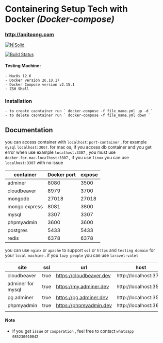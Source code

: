 
 # Containering Setup  Tech with Docker _(Docker-compose)_
### http://apitoong.com

[![N|Solid](https://cldup.com/dTxpPi9lDf.thumb.png)](https://nodesource.com/products/nsolid)

[![Build Status](https://travis-ci.org/joemccann/dillinger.svg?branch=master)](https://travis-ci.org/joemccann/dillinger)

#### Testing Machine:

    - MacOs 12.6
    - Docker version 20.10.17
    - Docker Compose version v2.15.1
    - ZSH Shell
    
 

### Installation

    - to create caontainer run ` docker-compose -f file_name.yml up -d `
    - to delete caontainer run ` docker-compose -f file_name.yml down `
 
## Documentation

you can access container with `localhost:port-container` , for example `mysql` `localhost:3007`.
for mac os, if you access db container and you get error when use example `localhost:3307` , you must use `docker.for.mac.localhost:3307` ,  if you use `linux` you can use `localhost:3307` with no issue

| container     | Docker port | expose |
|---------------|-------------|--------|
| adminer       | 8080        | 3500   |
| cloudbeaver   | 8979        | 3700   |
| mongodb       | 27018       | 27018  |
| mongo express | 8081        | 3800   |
| mysql         | 3307        | 3307   |
| phpmyadmin    | 3600        | 3600   |
| postgres      | 5433        | 5433   |
| redis         | 6378        | 6378   |


you can use `nginx` or `apache`  to support `ssl` or ` https ` and `testing domain` for your `local machine` .  if you `lazy people` you can use `laravel-valet`

| site              | ssl  | url                     | host                  |
|-------------------|------|-------------------------|-----------------------|
| cloudbeaver       | true | https://cloudbeaver.dev | http://localhost:3700 |
| adminer for mysql | true | https://my.adminer.dev  | http://localhost:3500 |
| pg.adminer        | true | https://pg.adminer.dev  | http://localhost:3500 |
| phpmyadmin        | true | https://phpmyadmin.dev  | http://localhost:3600 |
|                   |      |                         |                       |

 
#### Note

- if you get `issue` or `cooperation` ,  feel free to contact `whatsapp` `085230010042`
 
